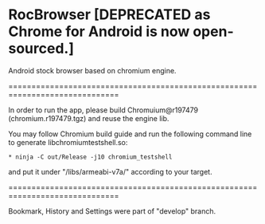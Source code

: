 RocBrowser [DEPRECATED as Chrome for Android is now open-sourced.]
==========

Android stock browser based on chromium engine.

==============================================================================


In order to run the app, please build Chromuium@r197479 (chromium.r197479.tgz) and reuse the engine lib.

You may follow Chromium build guide and run the following command line to generate libchromiumtestshell.so:

    * ninja -C out/Release -j10 chromium_testshell

and put it under "/libs/armeabi-v7a/" according to your target.

==============================================================================

Bookmark, History and Settings were part of "develop" branch.
